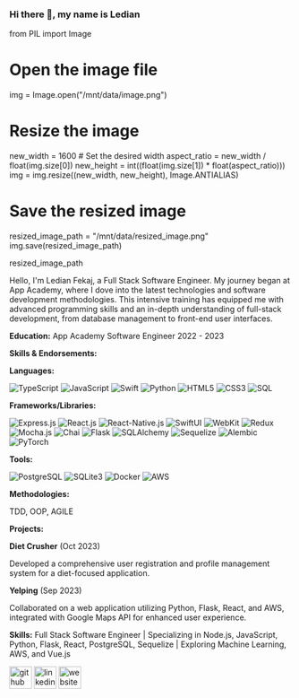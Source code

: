 ### Hi there 👋, my name is Ledian
                                    
from PIL import Image

# Open the image file
img = Image.open("/mnt/data/image.png")

# Resize the image
new_width = 1600  # Set the desired width
aspect_ratio = new_width / float(img.size[0])
new_height = int((float(img.size[1]) * float(aspect_ratio)))
img = img.resize((new_width, new_height), Image.ANTIALIAS)

# Save the resized image
resized_image_path = "/mnt/data/resized_image.png"
img.save(resized_image_path)

resized_image_path


Hello, I'm Ledian Fekaj, a Full Stack Software Engineer. My journey began at App Academy, where I dove into the latest technologies and software development methodologies. This intensive training has equipped me with advanced programming skills and an in-depth understanding of full-stack development, from database management to front-end user interfaces.

**Education:**
App Academy Software Engineer 2022 - 2023

**Skills & Endorsements:**

**Languages:**

![TypeScript](https://img.shields.io/badge/TypeScript-007ACC?style=for-the-badge&logo=typescript&logoColor=white)
![JavaScript](https://img.shields.io/badge/JavaScript-F7DF1E?style=for-the-badge&logo=javascript&logoColor=black)
![Swift](https://img.shields.io/badge/Swift-FA7343?style=for-the-badge&logo=swift&logoColor=white)
![Python](https://img.shields.io/badge/Python-3776AB?style=for-the-badge&logo=python&logoColor=white)
![HTML5](https://img.shields.io/badge/HTML5-E34F26?style=for-the-badge&logo=html5&logoColor=white)
![CSS3](https://img.shields.io/badge/CSS3-1572B6?style=for-the-badge&logo=css3&logoColor=white)
![SQL](https://img.shields.io/badge/SQL-4479A1?style=for-the-badge&logo=sql&logoColor=white)

**Frameworks/Libraries:**

![Express.js](https://img.shields.io/badge/Express.js-404D59?style=for-the-badge)
![React.js](https://img.shields.io/badge/React.js-61DAFB?style=for-the-badge&logo=react&logoColor=black)
![React-Native.js](https://img.shields.io/badge/React_Native-20232A?style=for-the-badge&logo=react&logoColor=61DAFB)
![SwiftUI](https://img.shields.io/badge/SwiftUI-FA7343?style=for-the-badge&logo=swift&logoColor=white)
![WebKit](https://img.shields.io/badge/WebKit-007ACC?style=for-the-badge&logo=webkit&logoColor=white)
![Redux](https://img.shields.io/badge/Redux-764ABC?style=for-the-badge&logo=redux&logoColor=white)
![Mocha.js](https://img.shields.io/badge/Mocha.js-8D6748?style=for-the-badge&logo=mocha&logoColor=white)
![Chai](https://img.shields.io/badge/Chai-A30701?style=for-the-badge&logo=chai&logoColor=white)
![Flask](https://img.shields.io/badge/Flask-000000?style=for-the-badge&logo=flask&logoColor=white)
![SQLAlchemy](https://img.shields.io/badge/SQLAlchemy-42667A?style=for-the-badge&logo=sqlalchemy&logoColor=white)
![Sequelize](https://img.shields.io/badge/Sequelize-52B0E7?style=for-the-badge&logo=sequelize&logoColor=white)
![Alembic](https://img.shields.io/badge/Alembic-FF5733?style=for-the-badge&logo=alembic&logoColor=white)
![PyTorch](https://img.shields.io/badge/PyTorch-EE4C2C?style=for-the-badge&logo=pytorch&logoColor=white)

**Tools:**

![PostgreSQL](https://img.shields.io/badge/PostgreSQL-336791?style=for-the-badge&logo=postgresql&logoColor=white)
![SQLite3](https://img.shields.io/badge/SQLite-003B57?style=for-the-badge&logo=sqlite&logoColor=white)
![Docker](https://img.shields.io/badge/Docker-2496ED?style=for-the-badge&logo=docker&logoColor=white)
![AWS](https://img.shields.io/badge/AWS-232F3E?style=for-the-badge&logo=amazon-aws&logoColor=white)

**Methodologies:**

TDD, OOP, AGILE

**Projects:**

**Diet Crusher** (Oct 2023)

Developed a comprehensive user registration and profile management system for a diet-focused application.

**Yelping** (Sep 2023)

Collaborated on a web application utilizing Python, Flask, React, and AWS, integrated with Google Maps API for enhanced user experience.

**Skills:**
Full Stack Software Engineer | Specializing in Node.js, JavaScript, Python, Flask, React, PostgreSQL, Sequelize | Exploring Machine Learning, AWS, and Vue.js

[<img src='https://cdn.jsdelivr.net/npm/simple-icons@3.0.1/icons/github.svg' alt='github' height='40'>](https://github.com/stroud91)  [<img src='https://cdn.jsdelivr.net/npm/simple-icons@3.0.1/icons/linkedin.svg' alt='linkedin' height='40'>](https://www.linkedin.com/in/https://www.linkedin.com/in/ledian-f-47b586143//)  [<img src='https://cdn.jsdelivr.net/npm/simple-icons@3.0.1/icons/icloud.svg' alt='website' height='40'>](stroud91.github.io)  
